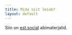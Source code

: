 ```yaml
---
title: Mida siit leiab?
layout: default
---
```


Siin on [est.social](https://est.social) abimaterjalid.